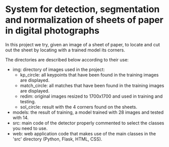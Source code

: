 # System for detection, segmentation and normalization of sheets of paper in digital photographs

In this project we try, given an image of a sheet of paper, to locate and cut out the sheet by locating with a trained model its corners.

The directories are described below according to their use:

* img: directory of images used in the project:
  * kp_circle: all keypoints that have been found in the training images are displayed.
  * match_circle: all matches that have been found in the training images are displayed.
  * redim: original images resized to 1700x1700 and used in training and testing.
  * sol_circle: result with the 4 corners found on the sheets.
* models: the result of training, a model trained with 28 images and tested with 14.
* src: main code of the detector properly commented to select the classes you need to use. 
* web: web application code that makes use of the main classes in the 'src' directory (Python, Flask, HTML, CSS).
